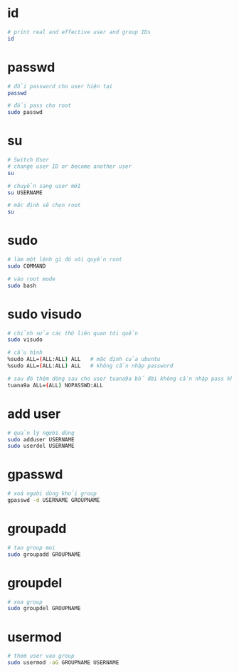 # id

```bash
# print real and effective user and group IDs
id
```

# passwd

```bash
# đổi password cho user hiện tại
passwd

# đổi pass cho root
sudo passwd
```

# su

```bash
# Switch User
# change user ID or become another user
su

# chuyển sang user mớI
su USERNAME

# mặc định sẽ chọn root
su
```

# sudo

```bash
# làm một lệnh gì đó với quyền root
sudo COMMAND

# vào root mode
sudo bash
```
# sudo visudo

```bash
# chỉnh sửa các thứ liên quan tới quền
sudo visudo

# cấu hình
%sudo ALL=(ALL:ALL) ALL   # mặc định của ubuntu 
%sudo ALL=(ALL:ALL) ALL   # không cần nhập password

# sau đó thêm dòng sau cho user tuana9a bố đời không cần nhập pass khi sudo
tuana9a ALL=(ALL) NOPASSWD:ALL
```

# add user

```bash
# quản lý người dùng
sudo adduser USERNAME
sudo userdel USERNAME
```

# gpasswd

```bash
# xoá người dùng khỏi group
gpasswd -d USERNAME GROUPNAME
```

# groupadd

```bash
# tao group moi
sudo groupadd GROUPNAME
```

# groupdel

```bash
# xoa group
sudo groupdel GROUPNAME
```

# usermod

```bash
# them user vao group
sudo usermod -aG GROUPNAME USERNAME
```
